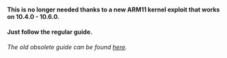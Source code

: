 #### This is no longer needed thanks to a new ARM11 kernel exploit that works on 10.4.0 - 10.6.0.

#### Just follow the regular guide.

*The old obsolete guide can be found [here](https://github.com/Plailect/Guide/wiki/Hardmod-Downgrade/70b0d543dc65ed9fb983b57556e3bd9ce1f3ec52).*